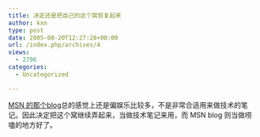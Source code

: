```yaml
---
title: 决定还是把自己的这个窝恢复起来
author: kxn
type: post
date: 2005-08-20T12:27:28+00:00
url: /index.php/archives/4
views:
  - 2796
categories:
  - Uncategorized

---
```

[MSN 的那个blog][1]总的感觉上还是偏娱乐比较多，不是非常合适用来做技术的笔记。因此决定把这个窝继续弄起来，当做技术笔记来用，而 MSN blog 则当做唠嗑的地方好了。

 [1]: http://kangkang.net/